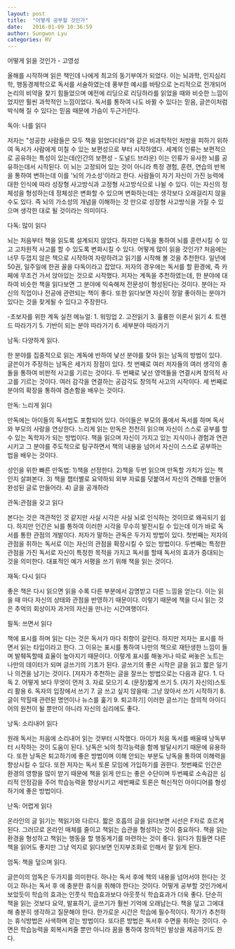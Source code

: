 ```yaml
---
layout: post
title:  "어떻게 공부할 것인가"
date:   2016-01-09 10:36:59
author: Sungwon Lyu
categories: RV
---
```

어떻게 읽을 것인가 - 고영성

 올해를 시작하며 읽은 책인데 나에게 최고의 동기부여가 되었다. 이는 뇌과학, 인지심리학, 행동경제학으로 독서를 서술하였는데 풍부한 예시를 바탕으로 논리적으로 전개되어 논리의 비약을 찾기 힘들었으며 예전에 리딩으로 리딩하라를 읽었을 때와 비슷한 느낌이었지만 훨씬 과학적인 느낌이었다. 독서를 통하여 나도 바뀔 수 있다는 믿음, 글쓴이처럼 박식해 질 수 있다는 믿음 때문에 가슴이 두근거린다. 

독아: 나를 읽다

 저자는 "성공한 사람들은 모두 책을 읽었다더라"와 같은 비과학적인 처방을 피하기 위하여 독서가 사람에게 미칠 수 있는 보편성으로 부터 시작하였다. 세계의 인류는 보편적으로 공유하는 특성이 있는데(인간의 보편성 - 도널드 브라운) 이는 인류가 유사한 뇌를 공유하는데서 시작된다. 이 뇌는 고정되어 있는 것이 아니라 특정 경험, 훈련, 연습의 반복을 통하여 변하는데 이를 '뇌의 가소성'이라고 한다. 사람들이 자기 자신이 가진 능력에 대한 인식에 따라 성장형 사고방식과 고정형 사고방식으로 나뉠 수 있다. 이는 자신의 정체성을 형성하는데 정체성은 변화할 수 있으며 변화하는데는 생각보다 오래걸리지 않을 수도 있다. 즉 뇌의 가소성의 개념을 이해하는 것 만으로 성장형 사고방식을 가질 수 있으며 생각한 대로 될 것이라는 의미이다.

다독: 많이 읽다

 뇌는 처음부터 책을 읽도록 설계되지 않았다. 하지만 다독을 통하여 뇌를 훈련시킬 수 있고 고차원적 사고를 할 수 있도록 변화시킬 수 있다. 어떻게 많이 읽을 것인가? 처음에는 너무 두껍지 않은 책으로 시작하여 자랑하려고 읽기를 시작해 볼 것을 추천한다. 일년에 50권, 일주일에 한권 꼴을 다독이라고 잡았다. 저자의 경우에는 독서를 할 환경에, 즉 카페에 무조건 가서 앉아있는 것으로 시작했다. 저자는 계독을 추천하였는데, 한 분야에 대하여 비슷한 책을 읽다보면 그 분야에 익숙해져 전문성이 형성된다는 것이다. 분야는 자신의 직업이나 전공에 관련되는 책이 좋다. 또한 읽다보면 자신이 정말 좋아하는 분야가 있다는 것을 찾게될 수 있다고 주장한다. 

-초보자를 위한 계독 실전 메뉴얼: 1. 워밍업 2. 고전읽기 3. 훌륭한 이론서 읽기 4. 트렌드 따라가기 5. 기반이 되는 분야 따라가기 6. 세부분야 따라가기

남독: 다양하게 읽다. 

 한 분야를 집중적으로 읽는 계독에 반하여 낯선 분야를 찾아 읽는 남독의 방법이 있다. 글쓴이가 주장하는 남독은 세가지 장점이 있다. 첫 번째로 여러 저자들의 여러 생각의 충돌을 통하여 비판적 사고를 기르는 것이다. 두 번째로 낯선 영역들을 연결시켜 창의적 사고를 기르는 것이다. 여러 감각을 연결하는 공감각도 창의적 사고의 시작이다. 세 번째로 분야의 확장을 통하여 겸손함을 배우는 것이다. 

만독: 느리게 읽다

 만독에는 아이들의 독서법도 포함되어 있다. 아이들은 부모의 품에서 독서를 하며 독서와 부모의 사랑을 연상한다. 느리게 읽는 만독은 천천히 읽으며 자신이 스스로 공부를 할 수 있는 독학자가 되는 방법이다. 책을 읽으며 자신이 가지고 있는 지식이나 경험과 연관시키고 그 분야를 주도적으로 탐구하면서 책의 내용을 넘어서 자신이 스스로 공부하는 법을 배우는 것이다. 

성인을 위한 빠른 만독법: 1)책을 선정한다. 2)책을 두번 읽으며 만독할 가치가 있는 책인지 살펴본다. 3) 책을 챕터별로 요약하되 외부 자료를 덧붙여서 자신의 견해를 만들어 완성된 글로 만들어라. 4) 글을 공개하라

관독:관점을 갖고 읽다

 본다는 것은 객관적인 것 같지만 사실 시각은 사실 뇌로 인식하는 것이므로 왜곡되기 쉽다. 하지만 인간은 뇌를 통하여 이러한 시각을 무수히 발전시킬 수 있는데 이가 바로 독서를 통한 관점의 개발이다. 저자가 말하는 관독은 두가지 방법이 있다. 첫번째는 저자의 관점을 취하는 독서로 이는 자신의 관점을 확장시킬 수 있는 방법이다. 두번째는 특정한 관점을 가진 독서로 자신이 특정한 목적을 가지고 독서를 할때 독서의 효과가 증대되는 것을 의미한다. 대표적인 예가 서평을 쓰기 위해 책을 읽는 것이다. 

재독: 다시 읽다

 좋은 책은 다시 읽으면 읽을 수록 다른 부분에서 감명받고 다른 느낌을 얻는다. 이는 읽을 때 마다 자신의 상태와 관점을 반영하기 때문이다. 이렇기 때문에 책을 다시 읽는 것은 추억의 회상이자 과거의 자신을 만나는 시간여행이다. 

필독: 쓰면서 읽다

 책에 표시를 하며 읽는 다는 것은 독서가 마다 취향이 갈린다. 하지만 저자는 표시를 하면서 읽는 타입이라고 한다. 그 이유는 표시를 통하여 나만의 책으로 재탄생한 느낌이 들며 발췌독할때 효율이 높아지기 때문이다. 이렇게 표시를 해놓거나 따로 써놓은 노트는 나만의 데이터가 되며 글쓰기의 기초가 된다. 글쓰기의 좋은 시작은 글을 읽고 짧은 일기나 의견을 남기는 것이다. [저자가 추천하는 글을 잘쓰는 방법으로는 다음과 같다. 1. 다독 2. 어떻게 보다 무엇이 먼저 3. 자료 모으기 4. (문장)짧게 쓰기 5. (자기 자신의)스토리 활용 6. 독자의 입장에서 쓰기 7. 글 쓰고 싶지 않을때: 그냥 앉아서 쓰기 시작하기 8. 글이 막힐때 관련된 명언이나 뉴스를 훑기 9. 퇴고하기] 이러한 글쓰기는 창의적 아이디어의 원천이 될 뿐만이 아니라 자신의 심리에도 좋다. 

낭독: 소리내어 읽다

 원래 독서는 처음에 소리내어 읽는 것부터 시작했다. 아이가 처음 독서를 배울때 낭독부터 시작하는 것이 도움이 된다. 낭독은 뇌의 청각능력을 함께 발달시키기 때문에 유용하다. 또한 낭독은 퇴고하기에 좋은 방법이며 이해 안되는 부분도 낭독을 통하여 이해력을 향상시킬 수 있다. 또한 저자는 독서 토론 모임에 가입하기를 권한다. 첫번째로 인간은 환경의 영향을 많이 받기 때문에 책을 읽게 만드는 좋은 수단이며 두번째로 소속감은 심리적 안정감을 주어 학습능력을 향상시키고 세번째로 토론은 혁신적인 아이디어를 형성하기에 좋은 방법이다.

난독: 어렵게 읽다

 온라인의 글 읽기는 책읽기와 다르다. 짧은 호흡의 글을 읽다보면 시선은 F자로 흐르게된다. 그러므로 온라인 매체를 줄이고 책읽는 습관을 형성하는 것이 중요하다. 책을 읽는 환경을 형성하고 책읽는 행동을 할 행동계기를 마련하는 것이 좋다. 읽다가 힘들면 다른 책을 읽어도 좋지만 그냥 억지로 읽다보면 인지부조화로 인해서 잘 읽게 된다.

엄독: 책을 덮으며 읽다.

 글쓴이의 엄독은 두가지를 의미한다. 하나는 독서 후에 책의 내용을 넘어서야 한다는 것이고 하나는 독서 후 에 충분한 휴식을 취해야 한다는 것이다. 어떻게 공부할 것인가에서 보았듯이 학습의 효과는 인풋식 학습효과보다 아웃풋식 학습효과가 더욱 좋다. 단순히 책을 읽는 것보다 요약, 발표하기, 글쓰기가 훨씬 기억에 오래남는다. 책을 덮고 그에대해 충분히 생각하고 질문해야 한다. 한가로운 시간은 학습에 필수적이다. 작가가 추천하는 휴식방법은 사색하며 걷는 방법이다. 또다른 방법은 독서후 수면을 취하는 것이다. 수면은 학습능력을 회복시켜줄 뿐만 아니라 꿈을 통하여 창의적인 발상을 제공하기도 한다. 